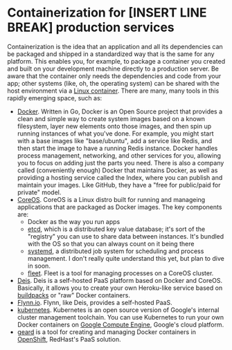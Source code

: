 # Containerization for [INSERT LINE BREAK] production services

<span class="drop fa fa-th-large fa-5x pull-left fa-border"></span>

Containerization is the idea that an application and all its dependencies can be packaged and shipped in a standardized way that is the same for any platform.  This enables you, for example, to package a container you created and built on your development machine directly to a production server.  Be aware that the container only needs the dependencies and code from your app; other systems (like, oh, the operating system) can be shared with the host environment via a [Linux container](https://linuxcontainers.org/).  There are many, many tools in this rapidly emerging space, such as:

* [Docker](http://www.docker.com).  Written in Go, Docker is an Open Source project that provides a clean and simple way to create system images based on a known filesystem, layer new elements onto those images, and then spin up running instances of what you've done.  For example, you might start with a base images like "base/ubuntu", add a service like Redis, and then start the image to have a running Redis instance.  Docker handles process management, networking, and other services for you, allowing you to focus on adding just the parts you need.  There is also a company called (conveniently enough) Docker that maintains Docker, as well as providing a hosting service called the Index, where you can publish and maintain your images.  Like GitHub, they have a "free for public/paid for private" model.
* [CoreOS](https://coreos.com/).  CoreOS is a Linux distro built for running and manageing applications that are packaged as Docker images.  The key components are:
   * Docker as the way you run apps
   * [etcd](https://github.com/coreos/etcd), which is a distributed key value database; it's sort of the "registry" you can use to share data between instances.  It's bundled with the OS so that you can always count on it being there
   * [systemd](http://coreos.com/using-coreos/systemd/), a distributed job system for scheduling and process management.  I don't really quite understand this yet, but plan to dive in soon.
   * [fleet](http://coreos.com/docs/launching-containers/launching/launching-containers-fleet/).  Fleet is a tool for managing processes on a CoreOS cluster.
* [Deis](http://deis.io/).  Deis is a self-hosted PaaS platform based on Docker and CoreOS.  Basically, it allows you to create your own Heroku-like service based on [buildpacks](https://devcenter.heroku.com/articles/buildpacks) or "raw" Docker containers.
* [Flynn.io](https://flynn.io/).  Flynn, like Deis, provides a self-hosted PaaS.  
* [kubernetes](https://github.com/GoogleCloudPlatform/kubernetes).  Kubernetes is an open source version of Google's internal cluster management toolchain.  You can use Kubernetes to run your own Docker containers on [Google Compute Engine](https://cloud.google.com/products/compute-engine/), Google's cloud platform.
* [geard](http://openshift.github.io/geard/) is a tool for creating and managing Docker containers in [OpenShift](https://openshift.github.io/), RedHast's PaaS solution.
